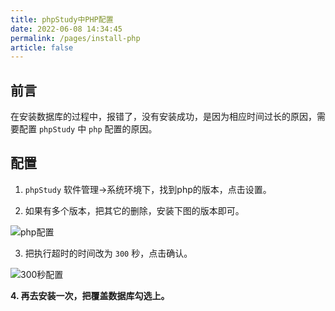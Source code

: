 ```yaml
---
title: phpStudy中PHP配置
date: 2022-06-08 14:34:45
permalink: /pages/install-php
article: false
---
```


## 前言

在安装数据库的过程中，报错了，没有安装成功，是因为相应时间过长的原因，需要配置 `phpStudy` 中 `php` 配置的原因。


## 配置

1. `phpStudy` 软件管理->系统环境下，找到php的版本，点击设置。

2. 如果有多个版本，把其它的删除，安装下图的版本即可。

<img :src="$withBase('/img/dev/php7-1.png')" alt="php配置">

3. 把执行超时的时间改为 `300` 秒，点击确认。

<img :src="$withBase('/img/dev/php7-2.png')" alt="300秒配置">

**4. 再去安装一次，把覆盖数据库勾选上。**
